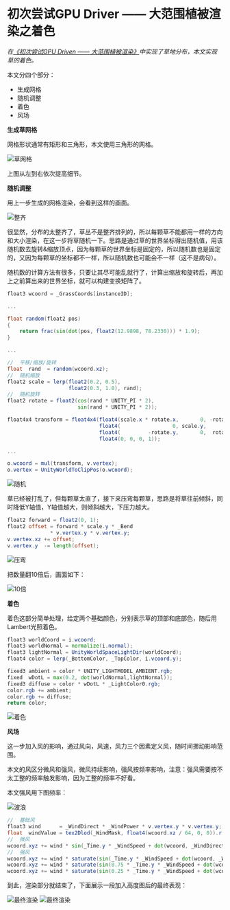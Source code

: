 # 初次尝试GPU Driver —— 大范围植被渲染之着色

*在[《初次尝试GPU Driven —— 大范围植被渲染》](https://www.cnblogs.com/mmc1206x/p/15542745.html)中实现了草地分布，本文实现草的着色。*

本文分四个部分：
* 生成网格
* 随机调整
* 着色
* 风场

**生成草网格**

网格形状通常有矩形和三角形，本文使用三角形的网格。

![草网格](Images/草网格.png)

上图从左到右依次提高细节。

**随机调整**

用上一步生成的网格渲染，会看到这样的画面。

![整齐](Images/整齐.png)

很显然，分布的太整齐了，草丛不是整齐排列的，所以每颗草不能都用一样的方向和大小渲染，在这一步将草随机一下。思路是通过草的世界坐标得出随机值，用该随机数去旋转&缩放顶点，因为每颗草的世界坐标是固定的，所以随机数也是固定的，又因为每颗草的坐标都不一样，所以随机数也可能会不一样（这不是病句）。

随机数的计算方法有很多，只要让其尽可能乱就行了，计算出缩放和旋转后，再加上之前算出来的世界坐标，就可以构建变换矩阵了。

```GLSL
float3 wcoord = _GrassCoords[instanceID];

...

float random(float2 pos)
{
    return frac(sin(dot(pos, float2(12.9898, 78.2330))) * 1.9);
}

...

//  平移/缩放/旋转
float  rand  = random(wcoord.xz);
//  随机缩放
float2 scale = lerp(float2(0.2, 0.5),
                    float2(0.3, 1.0), rand);
//  随机旋转
float2 rotate = float2(cos(rand * UNITY_PI * 2),
                       sin(rand * UNITY_PI * 2));

float4x4 transform = float4x4(float4(scale.x * rotate.x,       0, -rotate.y, wcoord.x),
                              float4(                 0, scale.y,         0, wcoord.y),
                              float4(         -rotate.y,       0,  rotate.x, wcoord.z),
                              float4(0, 0, 0, 1));

...

o.wcoord = mul(transform, v.vertex);
o.vertex = UnityWorldToClipPos(o.wcoord);
```

![随机](Images/随机.png)

草已经被打乱了，但每颗草太直了，接下来压弯每颗草，思路是将草往前倾斜，同时降低Y轴值，Y轴值越大，则倾斜越大，下压力越大。

```GLSL
float2 forward = float2(0, 1);
float2 offset = forward * scale.y * _Bend
              * v.vertex.y * v.vertex.y;
v.vertex.xz += offset;
v.vertex.y  -= length(offset);
```

![压弯](Images/压弯.png)

把数量翻10倍后，画面如下：

![10倍](Images/10倍.png)

**着色**

着色这部分简单处理，给定两个基础颜色，分别表示草的顶部和底部色，随后用Lambert光照着色。

```GLSL
float3 worldCoord = i.wcoord;
float3 worldNormal = normalize(i.normal);
float3 lightNormal = UnityWorldSpaceLightDir(worldCoord);
float4 color = lerp(_BottomColor, _TopColor, i.vcoord.y);

fixed3 ambient = color * UNITY_LIGHTMODEL_AMBIENT.rgb;
fixed  wDotL = max(0.2, dot(worldNormal,lightNormal));
fixed3 diffuse = color * wDotL * _LightColor0.rgb;
color.rgb += ambient;
color.rgb += diffuse;
return color;
```
![着色](Images/着色.png)

**风场**

这一步加入风的影响，通过风向，风速，风力三个因素定义风，随时间挪动影响范围。

本文的风区分微风和强风，微风持续影响，强风按频率影响，注意：强风需要按不太工整的频率触发影响，因为工整的频率不好看。

本文强风用下图频率：

![波浪](Images/波浪.png)

```GLSL
//  基础风
float3 wind      = _WindDirect * _WindPower * v.vertex.y * v.vertex.y;
float  windValue = tex2Dlod(_WindMask, float4(wcoord.xz / 64, 0, 0)).r;
//  微风
wcoord.xyz += wind * sin(_Time.y * _WindSpeed + dot(wcoord, _WindDirect)) * 0.3;
//  强风
wcoord.xyz += wind * saturate(sin(_Time.y * _WindSpeed + dot(wcoord, _WindDirect)) * 2 - 1) * windValue;
wcoord.xyz += wind * saturate(sin(0.75 * _Time.y * _WindSpeed + dot(wcoord, _WindDirect)) * 2 - 1) * windValue;
wcoord.xyz += wind * saturate(sin(0.25 * _Time.y * _WindSpeed + dot(wcoord, _WindDirect)) * 2 - 1) * windValue;
```

到此，渲染部分就结束了，下面展示一段加入高度图后的最终表现：

![最终渲染](Images/最终渲染.png)
![最终渲染](Images/最终渲染.gif)
